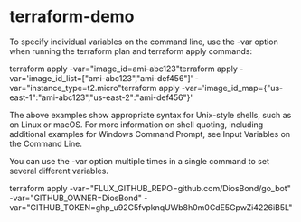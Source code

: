 # terraform-demo

To specify individual variables on the command line, use the -var option when running the terraform plan and terraform apply commands:

terraform apply -var="image_id=ami-abc123"terraform apply -var='image_id_list=["ami-abc123","ami-def456"]' -var="instance_type=t2.micro"terraform apply -var='image_id_map={"us-east-1":"ami-abc123","us-east-2":"ami-def456"}'

The above examples show appropriate syntax for Unix-style shells, such as on Linux or macOS. For more information on shell quoting, including additional examples for Windows Command Prompt, see Input Variables on the Command Line.

You can use the -var option multiple times in a single command to set several different variables.



terraform apply -var="FLUX_GITHUB_REPO=github.com/DiosBond/go_bot" -var="GITHUB_OWNER=DiosBond" -var="GITHUB_TOKEN=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"